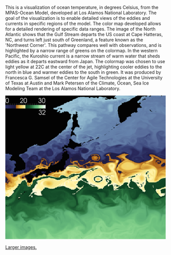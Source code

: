 This is a visualization of ocean temperature, in degrees Celsius, from the MPAS-Ocean Model, developed at Los Alamos National Laboratory. The goal of the visualization is to enable detailed views of the eddies and currents in specific regions of the model. The color map developed allows for a detailed rendering of specific data ranges. The image of the North Atlantic shows that the Gulf Stream departs the US coast at Cape Hatteras, NC, and turns left just south of Greenland, a feature known as the &apos;Northwest Corner&apos;. This pathway compares well with observations, and is highlighted by a narrow range of greens on the colormap. In the western Pacific, the Kuroshio current is a narrow stream of warm water that sheds eddies as it departs eastward from Japan. The colormap was chosen to use light yellow at 22C at the center of the jet, highlighting cooler eddies to the north in blue and warmer eddies to the south in green. It was produced by Francesca G. Samsel of the Center for Agile Technologies at the University of Texas at Austin and Mark Petersen of the Climate, Ocean, Sea Ice Modeling Team at the Los Alamos National Laboratory.

![](img/ContrastingCurrent.png)

[Larger images.](img/ContrastingCurrentLarge.jpeg)
